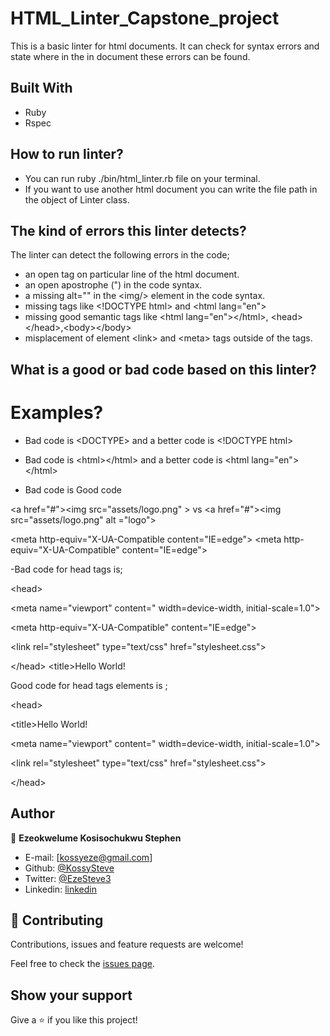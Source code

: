 # HTML_Linter_Capstone_project
This is a basic linter for html documents. It can check for syntax errors and state where in the in document these errors can be found.

## Built With

- Ruby
- Rspec

## How to run linter?
- You can run ruby ./bin/html_linter.rb file on your terminal.
- If you want to use another html document you can write the file path in the object of Linter class.

## The kind of errors this linter detects?
The linter can detect the following errors in the code;
- an open tag on particular line of the html document.
- an open apostrophe (") in the code syntax.
- a missing alt="" in the \<img/> element in the code syntax.
- missing tags like \<!DOCTYPE html> and \<html lang="en">
- missing good semantic tags like \<html lang="en">\</html>, \<head>\</head>,\<body>\</body>
- misplacement of element \<link> and \<meta> tags outside of the <head></head> tags.

## What is a good or bad code based on this linter?
# Examples?
- Bad code is \<DOCTYPE> and a better code is \<!DOCTYPE html>

- Bad code is \<html>\</html> and a better code is \<html lang="en">\</html>

- Bad code is                                                         Good code                                         

\<a href="#">\<img src="assets/logo.png" ></a>        vs        \<a href="#">\<img src="assets/logo.png" alt ="logo"></a>



\<meta http-equiv="X-UA-Compatible content="IE=edge">           \<meta http-equiv="X-UA-Compatible" content="IE=edge">
>


-Bad code for head tags is;

\<head>

  \<meta name="viewport" content=" width=device-width, initial-scale=1.0">

  \<meta http-equiv="X-UA-Compatible" content="IE=edge">

  \<link rel="stylesheet" type="text/css" href="stylesheet.css">

\</head>
\<title>Hello World!</title>


Good code for head tags elements is ;

\<head>

  \<title>Hello World!</title>

  \<meta name="viewport" content=" width=device-width, initial-scale=1.0">

  \<link rel="stylesheet" type="text/css" href="stylesheet.css">

\</head>

## Author

👤 **Ezeokwelume Kosisochukwu Stephen**

- E-mail: [kossyeze@gmail.com]
- Github: [@KossySteve](https://github.com/KossySteve)
- Twitter: [@EzeSteve3](https://twitter.com/EzeSteve3/)
- Linkedin: [linkedin](https://www.linkedin.com/in/steve-ez-b090ba198/)


## 🤝 Contributing

Contributions, issues and feature requests are welcome!

Feel free to check the [issues page](issues/).

## Show your support

Give a ⭐️ if you like this project!
